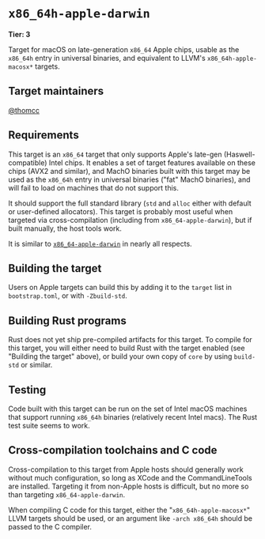 # `x86_64h-apple-darwin`

**Tier: 3**

Target for macOS on late-generation `x86_64` Apple chips, usable as the
`x86_64h` entry in universal binaries, and equivalent to LLVM's
`x86_64h-apple-macosx*` targets.

## Target maintainers

[@thomcc](https://github.com/thomcc)

## Requirements

This target is an `x86_64` target that only supports Apple's late-gen
(Haswell-compatible) Intel chips. It enables a set of target features available
on these chips (AVX2 and similar), and MachO binaries built with this target may
be used as the `x86_64h` entry in universal binaries ("fat" MachO binaries), and
will fail to load on machines that do not support this.

It should support the full standard library (`std` and `alloc` either with
default or user-defined allocators). This target is probably most useful when
targeted via cross-compilation (including from `x86_64-apple-darwin`), but if
built manually, the host tools work.

It is similar to [`x86_64-apple-darwin`](apple-darwin.md) in nearly all
respects.

## Building the target

Users on Apple targets can build this by adding it to the `target` list in
`bootstrap.toml`, or with `-Zbuild-std`.

## Building Rust programs

Rust does not yet ship pre-compiled artifacts for this target. To compile for
this target, you will either need to build Rust with the target enabled (see
"Building the target" above), or build your own copy of `core` by using
`build-std` or similar.

## Testing

Code built with this target can be run on the set of Intel macOS machines that
support running `x86_64h` binaries (relatively recent Intel macs). The Rust test
suite seems to work.

## Cross-compilation toolchains and C code

Cross-compilation to this target from Apple hosts should generally work without
much configuration, so long as XCode and the CommandLineTools are installed.
Targeting it from non-Apple hosts is difficult, but no more so than targeting
`x86_64-apple-darwin`.

When compiling C code for this target, either the "`x86_64h-apple-macosx*`" LLVM
targets should be used, or an argument like `-arch x86_64h` should be passed to
the C compiler.
